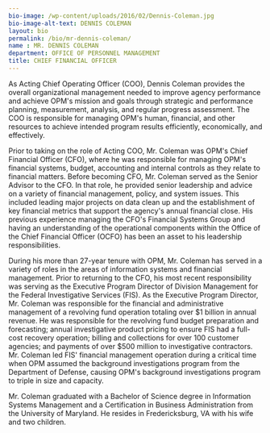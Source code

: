 ```yaml
---
bio-image: /wp-content/uploads/2016/02/Dennis-Coleman.jpg
bio-image-alt-text: DENNIS COLEMAN
layout: bio
permalink: /bio/mr-dennis-coleman/
name : MR. DENNIS COLEMAN
department: OFFICE OF PERSONNEL MANAGEMENT
title: CHIEF FINANCIAL OFFICER
---
```

As Acting Chief Operating Officer (COO), Dennis Coleman provides the overall organizational management needed to improve agency performance and achieve OPM's mission and goals through strategic and performance planning, measurement, analysis, and regular progress assessment. The COO is responsible for managing OPM's human, financial, and other resources to achieve intended program results efficiently, economically, and effectively.
             
Prior to taking on the role of Acting COO, Mr. Coleman was OPM's Chief Financial Officer (CFO), where he was responsible for managing OPM's financial systems, budget, accounting and internal controls as they relate to financial matters. Before becoming CFO, Mr. Coleman served as the Senior Advisor to the CFO. In that role, he provided senior leadership and advice on a variety of financial management, policy, and system issues.  This included leading major projects on data clean up and the establishment of key financial metrics that support the agency's annual financial close.  His previous experience managing the CFO's Financial Systems Group and having an understanding of the operational components within the Office of the Chief Financial Officer (OCFO) has been an asset to his leadership responsibilities.
             
During his more than 27-year tenure with OPM, Mr. Coleman has served in a variety of roles in the areas of information systems and financial management.  Prior to returning to the CFO, his most recent responsibility was serving as the Executive Program Director of Division Management for the Federal Investigative Services (FIS). As the Executive Program Director, Mr. Coleman was responsible for the financial and administrative management of a revolving fund operation totaling over $1 billion in annual revenue. He was responsible for the revolving fund budget preparation and forecasting; annual investigative product pricing to ensure FIS had a full-cost recovery operation; billing and collections for over 100 customer agencies; and payments of over $500 million to investigative contractors.  Mr. Coleman led FIS' financial management operation during a critical time when OPM assumed the background investigations program from the Department of Defense, causing OPM's background investigations program to triple in size and capacity.
             
Mr. Coleman graduated with a Bachelor of Science degree in Information Systems Management and a Certification in Business Administration from the University of Maryland.  He resides in Fredericksburg, VA with his wife and two children.

